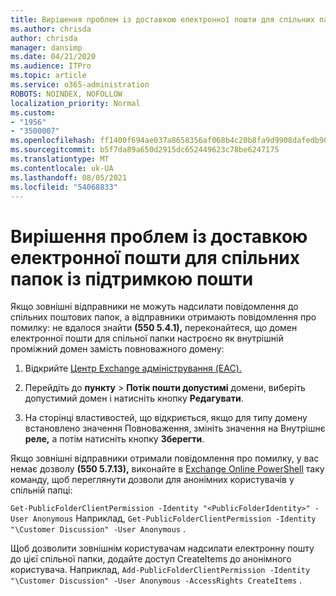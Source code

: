 ```yaml
---
title: Вирішення проблем із доставкою електронної пошти для спільних папок із підтримкою пошти
ms.author: chrisda
author: chrisda
manager: dansimp
ms.date: 04/21/2020
ms.audience: ITPro
ms.topic: article
ms.service: o365-administration
ROBOTS: NOINDEX, NOFOLLOW
localization_priority: Normal
ms.custom:
- "1956"
- "3500007"
ms.openlocfilehash: ff1400f694ae037a8658356af068b4c20b8fa9d9908dafedb90db7bb6859530f
ms.sourcegitcommit: b5f7da89a650d2915dc652449623c78be6247175
ms.translationtype: MT
ms.contentlocale: uk-UA
ms.lasthandoff: 08/05/2021
ms.locfileid: "54068833"
---
```

# <a name="fix-email-delivery-issues-to-mail-enabled-public-folders"></a>Вирішення проблем із доставкою електронної пошти для спільних папок із підтримкою пошти

Якщо зовнішні відправники не можуть надсилати повідомлення до спільних поштових папок, а відправники отримають повідомлення про помилку: не вдалося знайти **(550 5.4.1),** переконайтеся, що домен електронної пошти для спільної папки настроєно як внутрішній проміжний домен замість повноважного домену:

1. Відкрийте [Центр Exchange адміністрування (EAC).](https://docs.microsoft.com/Exchange/exchange-admin-center)

2. Перейдіть до **пункту** \> **Потік пошти допустимі** домени, виберіть допустимий домен і натисніть кнопку **Редагувати**.

3. На сторінці властивостей, що відкриється, якщо для типу домену встановлено значення Повноваження, змініть значення на Внутрішнє **реле,** а потім натисніть кнопку **Зберегти**.

Якщо зовнішні відправники отримали повідомлення про помилку, у вас немає дозволу **(550 5.7.13),** виконайте в [Exchange Online PowerShell](https://docs.microsoft.com/powershell/exchange/exchange-online/connect-to-exchange-online-powershell/connect-to-exchange-online-powershell) таку команду, щоб переглянути дозволи для анонімних користувачів у спільній папці:

`Get-PublicFolderClientPermission -Identity "<PublicFolderIdentity>" -User Anonymous` Наприклад, `Get-PublicFolderClientPermission -Identity "\Customer Discussion" -User Anonymous` .

Щоб дозволити зовнішнім користувачам надсилати електронну пошту до цієї спільної папки, додайте доступ CreateItems до анонімного користувача. Наприклад, `Add-PublicFolderClientPermission -Identity "\Customer Discussion" -User Anonymous -AccessRights CreateItems` .
